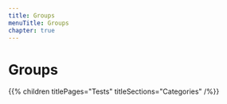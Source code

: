 ```yaml
---
title: Groups
menuTitle: Groups
chapter: true
---
```


# Groups

{{% children titlePages="Tests" titleSections="Categories" /%}}
